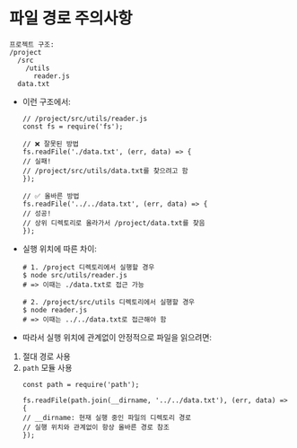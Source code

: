 # 파일 경로 주의사항 
```
프로젝트 구조:
/project
  /src
    /utils
      reader.js
  data.txt
```
- 이런 구조에서:
    ```
    // /project/src/utils/reader.js
    const fs = require('fs');

    // ❌ 잘못된 방법
    fs.readFile('./data.txt', (err, data) => {
    // 실패! 
    // /project/src/utils/data.txt를 찾으려고 함
    });

    // ✅ 올바른 방법
    fs.readFile('../../data.txt', (err, data) => {
    // 성공!
    // 상위 디렉토리로 올라가서 /project/data.txt를 찾음
    });
    ```
- 실행 위치에 따른 차이:
    ```
    # 1. /project 디렉토리에서 실행할 경우
    $ node src/utils/reader.js
    # => 이때는 ./data.txt로 접근 가능

    # 2. /project/src/utils 디렉토리에서 실행할 경우
    $ node reader.js
    # => 이때는 ../../data.txt로 접근해야 함
    ```

- 따라서 실행 위치에 관계없이 안정적으로 파일을 읽으려면:
1. 절대 경로 사용
2. `path` 모듈 사용
    ```
    const path = require('path');

    fs.readFile(path.join(__dirname, '../../data.txt'), (err, data) => {
    // __dirname: 현재 실행 중인 파일의 디렉토리 경로
    // 실행 위치와 관계없이 항상 올바른 경로 참조
    });
    ```